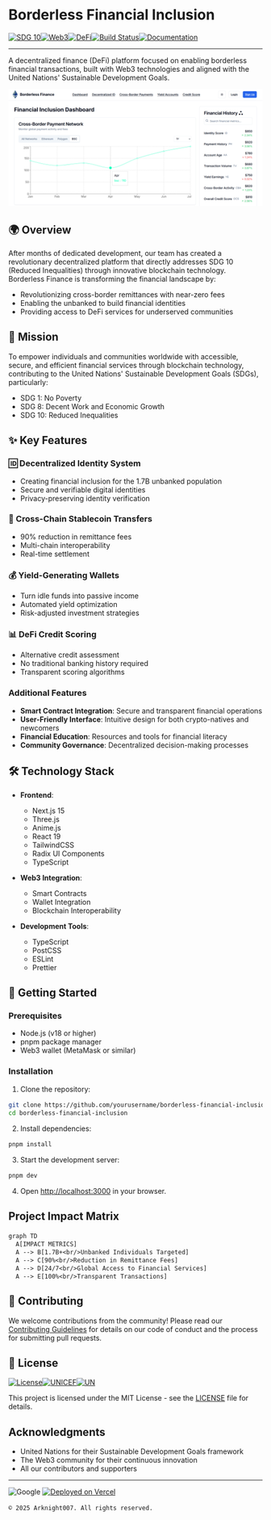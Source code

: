 # Borderless Financial Inclusion
[![SDG 10](https://img.shields.io/badge/SDG-10%20Reduced%20Inequalities-0A74DA?style=for-the-badge&logo=un&logoColor=white)](https://sdgs.un.org/goals/goal10)[![Web3](https://img.shields.io/badge/Web3-Enabled-22C55E?style=for-the-badge&logo=web3dotjs&logoColor=white)](https://web3.foundation)[![DeFi](https://img.shields.io/badge/DeFi-Platform-F97316?style=for-the-badge&logo=ethereum&logoColor=white)](https://defi.org)[![Build Status](https://img.shields.io/badge/Build-Passing-4ADE80?style=for-the-badge&logo=githubactions&logoColor=white)](https://github.com/yourusername/borderless-financial-inclusion/actions)[![Documentation](https://img.shields.io/badge/Docs-Live-2563EB?style=for-the-badge&logo=readthedocs&logoColor=white)](https://docs.borderless-finance.com)

---

A decentralized finance (DeFi) platform focused on enabling borderless financial transactions, built with Web3 technologies and aligned with the United Nations' Sustainable Development Goals.

![Project Banner](public/banner.png)

## 🌍 Overview

After months of dedicated development, our team has created a revolutionary decentralized platform that directly addresses SDG 10 (Reduced Inequalities) through innovative blockchain technology. Borderless Finance is transforming the financial landscape by:

- Revolutionizing cross-border remittances with near-zero fees
- Enabling the unbanked to build financial identities
- Providing access to DeFi services for underserved communities

## 🎯 Mission

To empower individuals and communities worldwide with accessible, secure, and efficient financial services through blockchain technology, contributing to the United Nations' Sustainable Development Goals (SDGs), particularly:
- SDG 1: No Poverty
- SDG 8: Decent Work and Economic Growth
- SDG 10: Reduced Inequalities

## ✨ Key Features

### 🆔 Decentralized Identity System
- Creating financial inclusion for the 1.7B unbanked population
- Secure and verifiable digital identities
- Privacy-preserving identity verification

### 💱 Cross-Chain Stablecoin Transfers
- 90% reduction in remittance fees
- Multi-chain interoperability
- Real-time settlement

### 💰 Yield-Generating Wallets
- Turn idle funds into passive income
- Automated yield optimization
- Risk-adjusted investment strategies

### 📊 DeFi Credit Scoring
- Alternative credit assessment
- No traditional banking history required
- Transparent scoring algorithms

### Additional Features
- **Smart Contract Integration**: Secure and transparent financial operations
- **User-Friendly Interface**: Intuitive design for both crypto-natives and newcomers
- **Financial Education**: Resources and tools for financial literacy
- **Community Governance**: Decentralized decision-making processes

## 🛠️ Technology Stack

- **Frontend**: 
  - Next.js 15
  - Three.js
  - Anime.js
  - React 19
  - TailwindCSS
  - Radix UI Components
  - TypeScript

- **Web3 Integration**:
  - Smart Contracts
  - Wallet Integration
  - Blockchain Interoperability

- **Development Tools**:
  - TypeScript
  - PostCSS
  - ESLint
  - Prettier

## 🚀 Getting Started

### Prerequisites

- Node.js (v18 or higher)
- pnpm package manager
- Web3 wallet (MetaMask or similar)

### Installation

1. Clone the repository:
```bash
git clone https://github.com/yourusername/borderless-financial-inclusion.git
cd borderless-financial-inclusion
```

2. Install dependencies:
```bash
pnpm install
```

3. Start the development server:
```bash
pnpm dev
```

4. Open [http://localhost:3000](http://localhost:3000) in your browser.

## Project Impact Matrix
  ```mermaid
graph TD
    A[IMPACT METRICS]
    A --> B[1.7B+<br/>Unbanked Individuals Targeted]
    A --> C[90%<br/>Reduction in Remittance Fees]
    A --> D[24/7<br/>Global Access to Financial Services]
    A --> E[100%<br/>Transparent Transactions]
```

## 🤝 Contributing

We welcome contributions from the community! Please read our [Contributing Guidelines](CONTRIBUTING.md) for details on our code of conduct and the process for submitting pull requests.

## 📄 License
[![License](https://img.shields.io/badge/License-MIT-8DC63F?style=for-the-badge&logo=open-source-initiative&logoColor=white)](LICENSE)[![UNICEF](https://img.shields.io/badge/Supported%20by-UNICEF-0099FF?style=for-the-badge&logo=unicef&logoColor=white)](https://www.unicef.org/)[![UN](https://img.shields.io/badge/UN-Affiliated-0052B4?style=for-the-badge&logo=un&logoColor=white)](https://www.un.org/)

This project is licensed under the MIT License - see the [LICENSE](LICENSE) file for details.

## Acknowledgments

- United Nations for their Sustainable Development Goals framework
- The Web3 community for their continuous innovation
- All our contributors and supporters

--------------------------------------------------------------------------------
<p align="center">
  
![Google](https://img.shields.io/badge/Powered%20by-Google-4285F4?style=for-the-badge&logo=google&logoColor=white)
[![Deployed on Vercel](https://img.shields.io/badge/Deployed%20on-Vercel-000000?style=for-the-badge&logo=vercel&logoColor=white)](https://vercel.com/sps-projects-f5fbf0ab/v0-crypto-vest)

`© 2025 Arknight007. All rights reserved.`
</p>
